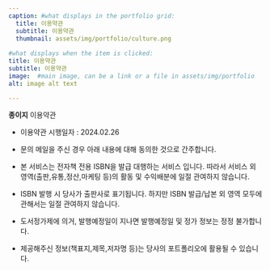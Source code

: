 ```yaml
---
caption: #what displays in the portfolio grid:
  title: 이용약관
  subtitle: 이용약관
  thumbnail: assets/img/portfolio/culture.png
  
#what displays when the item is clicked:
title: 이용약관
subtitle: 이용약관
image:  #main image, can be a link or a file in assets/img/portfolio
alt: image alt text

---
```

**종이지** 이용약관

- 이용약관 시행일자 : 2024.02.26

- 문의 메일을 주신 경우 아래 내용에 대해 동의한 것으로 간주합니다.
- 본 서비스는 전자책 전용 ISBN을 발급 대행하는 서비스 입니다. 따라서 서비스 외 영역(출판,유통,정산,마케팅 등)의 활동 및 수익배분에 일절 관여하지 않습니다.
- ISBN 발행 시 당사가 출판사로 표기됩니다. 하지만 ISBN 발급/납본 외 영역 모두에 관해서는 일절 관여하지 않습니다.
- 도서정가제에 의거, 발행예정일이 지나면 발행예정일 및 정가 정보는 정정 불가합니다.
- 제공해주신 정보(책표지,제목,저자명 등)는 당사의 포트폴리오에 활용될 수 있습니다.